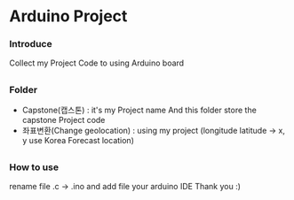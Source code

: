 # Arduino Project
### Introduce
Collect my Project Code to using Arduino board
##
### Folder
- Capstone(캡스톤) : it's my Project name And this folder store the capstone Project code
- 좌표변환(Change geolocation) : using my project (longitude latitude -> x, y use Korea Forecast location)
##
### How to use
rename file .c -> .ino and add file your arduino IDE
Thank you :)
